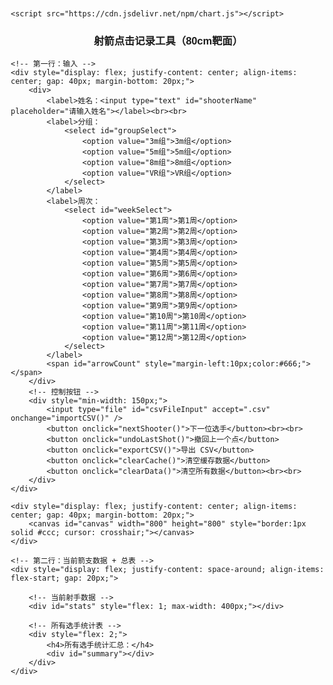 <!DOCTYPE html>
<html>
<head>
    <meta charset="UTF-8">
    <meta name="viewport" content="width=device-width, initial-scale=1.0">
    <title>射箭点击记录工具</title>
    <style>
        body { font-family: Arial; margin: 20px; }
        #canvas { border: 1px solid #ccc; cursor: crosshair; margin-top: 10px; }
        #stats { margin-top: 20px; }
        label { margin-right: 10px; }
        button { margin-right: 10px; margin-top: 10px; }
        table {
                font-size: 14px;
                border-collapse: collapse;
                width: 100%;
            }
            th, td {
                padding: 6px 10px;
                border: 1px solid #ccc;
                text-align: center;
            }
    </style>

    <script src="https://cdn.jsdelivr.net/npm/chart.js"></script>
</head>
<body>
    <h3 style="text-align: center;">射箭点击记录工具（80cm靶面）</h3>

    <!-- 第一行：输入 -->
    <div style="display: flex; justify-content: center; align-items: center; gap: 40px; margin-bottom: 20px;">
        <div>
            <label>姓名：<input type="text" id="shooterName" placeholder="请输入姓名"></label><br><br>
            <label>分组：
                <select id="groupSelect">
                    <option value="3m组">3m组</option>
                    <option value="5m组">5m组</option>
                    <option value="8m组">8m组</option>
                    <option value="VR组">VR组</option>
                </select>
            </label>
            <label>周次：
                <select id="weekSelect">
                    <option value="第1周">第1周</option>
                    <option value="第2周">第2周</option>
                    <option value="第3周">第3周</option>
                    <option value="第4周">第4周</option>
                    <option value="第5周">第5周</option>
                    <option value="第6周">第6周</option>
                    <option value="第7周">第7周</option>
                    <option value="第8周">第8周</option>
                    <option value="第9周">第9周</option>
                    <option value="第10周">第10周</option>
                    <option value="第11周">第11周</option>
                    <option value="第12周">第12周</option>
                </select>
            </label>
            <span id="arrowCount" style="margin-left:10px;color:#666;"></span>
        </div>
        <!-- 控制按钮 -->
        <div style="min-width: 150px;">
            <input type="file" id="csvFileInput" accept=".csv" onchange="importCSV()" />
            <button onclick="nextShooter()">下一位选手</button><br><br>
            <button onclick="undoLastShot()">撤回上一个点</button>
            <button onclick="exportCSV()">导出 CSV</button>
            <button onclick="clearCache()">清空缓存数据</button>
            <button onclick="clearData()">清空所有数据</button><br><br>
        </div>
    </div>

    <div style="display: flex; justify-content: center; align-items: center; gap: 40px; margin-bottom: 20px;">
        <canvas id="canvas" width="800" height="800" style="border:1px solid #ccc; cursor: crosshair;"></canvas>
    </div>

    <!-- 第二行：当前箭支数据 + 总表 -->
    <div style="display: flex; justify-content: space-around; align-items: flex-start; gap: 20px;">
        
        <!-- 当前射手数据 -->
        <div id="stats" style="flex: 1; max-width: 400px;"></div>

        <!-- 所有选手统计表 -->
        <div style="flex: 2;">
            <h4>所有选手统计汇总：</h4>
            <div id="summary"></div>
        </div>
    </div>

</body>


<script>
        // 动态适配画布
        const screenWidth = window.innerWidth || document.documentElement.clientWidth;
        const canvasSize = Math.min(screenWidth * 0.9, 800);  // 最大800，最小适配屏宽
        const canvas = document.getElementById('canvas');
        canvas.width = canvasSize;
        canvas.height = canvasSize;
        let touchTimer = null;
        const ctx = canvas.getContext('2d');
        const scale = 80 / canvas.width;  // px → cm（靶面总宽80cm）
        const center = { x: canvas.width / 2, y: canvas.height / 2 };

        const ringWidth = 4;
        const MAX_SHOTS_PER_SHOOTER = 10;
    
        let allShots = [];     // 包含所有人的记录
        let currentShots = []; // 当前射手的10箭
        let currentShooter = null;
        let chart = null;

        drawTarget();
    
        function drawTarget() {
            ctx.clearRect(0, 0, canvas.width, canvas.height);
            const colors = ['#FFD700', '#FFD700', '#FF0000', '#FF0000', '#0000FF', '#0000FF', '#000000', '#000000', '#FFFFFF', '#FFFFFF'];

            // 绘制靶圈 + 环数标记
            for (let i = 10; i >= 1; i--) {
                const radius = i * ringWidth * 10;
                ctx.beginPath();
                ctx.arc(center.x, center.y, radius, 0, 2 * Math.PI);
                ctx.fillStyle = colors[i - 1];  // 正确的颜色索引：从外到内变深
                ctx.fill();
                ctx.strokeStyle = '#666';
                ctx.lineWidth = 1;
                ctx.stroke();

                // 正确的环数标记：外圈是 1，中心是 10
                const ringNumber = 11 - i;
                const midRadius = ((i + (i - 1)) / 2) * ringWidth * 10;

                ctx.fillStyle = '#000';
                ctx.font = `${canvas.width * 0.025}px Arial`;
                ctx.textAlign = 'center';
                ctx.textBaseline = 'middle';

                // 添加 2cm 处的内圈线（X环）
                ctx.beginPath();
                ctx.arc(center.x, center.y, 2 / scale, 0, 2 * Math.PI);
                ctx.strokeStyle = '#333';
                ctx.lineWidth = 1;
                ctx.stroke();

                // 在右侧中心
                ctx.fillText(`${ringNumber}`, center.x + midRadius, center.y);

                // 在上方中心
                ctx.fillText(`${ringNumber}`, center.x, center.y - midRadius);
            }

            // 靶心标记
            ctx.beginPath();
            ctx.arc(center.x, center.y, 4, 0, 2 * Math.PI);
            ctx.fillStyle = '#FF0000';
            ctx.fill();
            ctx.strokeStyle = '#000';
            ctx.stroke();
            ctx.fillStyle = '#000';
            ctx.font = `${canvas.width * 0.015}px Arial`;
            ctx.fillText('', center.x + 6, center.y - 6);

            // 坐标线 + 刻度
            ctx.strokeStyle = '#999';
            ctx.lineWidth = 1;

            // 横轴线
            ctx.beginPath();
            ctx.moveTo(0, center.y);
            ctx.lineTo(canvas.width, center.y);
            ctx.stroke();

            // 纵轴线
            ctx.beginPath();
            ctx.moveTo(center.x, 0);
            ctx.lineTo(center.x, canvas.height);
            ctx.stroke();

            // 刻度线和标签（每10cm）
            ctx.fillStyle = '#333';
            ctx.font = `${canvas.width * 0.012}px Arial`;
            ctx.textAlign = 'center';
            ctx.textBaseline = 'middle';
            ctx.lineWidth = 1;
            const maxCm = 40;
            for (let cm = -maxCm; cm <= maxCm; cm += 10) {
                if (cm === 0) continue;
                const offset = cm / scale;

                // X轴刻度（水平线上的点）
                ctx.beginPath();
                ctx.moveTo(center.x + offset, center.y - 5);
                ctx.lineTo(center.x + offset, center.y + 5);
                ctx.stroke();
                ctx.fillText(`${cm}`, center.x + offset, center.y + 15);

                // Y轴刻度（垂直线上）
                ctx.beginPath();
                ctx.moveTo(center.x - 5, center.y - offset);
                ctx.lineTo(center.x + 5, center.y - offset);
                ctx.stroke();
                ctx.fillText(`${cm}`, center.x - 15, center.y - offset);
            }

            
            // 重绘当前箭痕并标出编号
            currentShots.forEach((shot, index) => {
                const px = center.x + shot.x / scale;
                const py = center.y - shot.y / scale;

                // 绘制绿色圆点
                const arrowRadiusPx = 0.4 / scale; // 0.4cm 半径，转换为像素
                ctx.fillStyle = '#00FF00';
                ctx.beginPath();
                ctx.arc(px, py, arrowRadiusPx, 0, 2 * Math.PI);
                ctx.fill();

                // 添加编号文字
                ctx.fillStyle = '#000';
                ctx.font = `${canvas.width * 0.025}px Arial`;
                ctx.textAlign = 'left';
                ctx.textBaseline = 'top';
                ctx.fillText(`${index + 1}`, px + 5, py + 5);
            });
        }
    
        canvas.addEventListener('click', (e) => {
            const nameInput = document.getElementById('shooterName');
            const groupSelect = document.getElementById('groupSelect');
            const name = nameInput.value.trim();
            const group = groupSelect.value;
    
            if (!name) {
                alert('请输入姓名');
                return;
            }
    
            if (!currentShooter) {
                const week = document.getElementById('weekSelect').value;
                const exists = allShots.some(s => s.name === name && s.group === group && s.week === week);
                if (exists) {
                    if (!confirm(`${name} 已在 ${group} - ${week} 记录过，是否继续？`)) {
                        return;
                    }
                }
                currentShooter = { name, group, week };
                
                nameInput.disabled = true;
                groupSelect.disabled = true;
                document.getElementById('weekSelect').disabled = true;
            }
    
            if (currentShots.length >= MAX_SHOTS_PER_SHOOTER) {
                alert('当前射手已射满10箭，请点击“下一位选手”继续。');
                return;
            }

            document.getElementById('arrowCount').textContent = `当前第 ${currentShots.length + 1} / ${MAX_SHOTS_PER_SHOOTER} 箭`;


    
            const rect = canvas.getBoundingClientRect();
            const x = e.clientX - rect.left;
            const y = e.clientY - rect.top;
            const dx = (x - center.x) * scale;
            const dy = (center.y - y) * scale;
            const distance = Math.sqrt(dx * dx + dy * dy);
            const score = getScore(distance);
    
            const week = document.getElementById('weekSelect').value;
            const shot = { x: dx, y: dy, score, name, group, week, timestamp: new Date().toISOString() };
            currentShots.push(shot);
            allShots.push(shot);
    
            ctx.fillStyle = '#00FF00';
            ctx.beginPath();
            ctx.arc(x, y, 0.4 / scale, 0, 2 * Math.PI);
            ctx.fill();
            
            updateStats();
            updateSummary();  // ✅ 立即刷新表格
            saveToLocal();
        });
    
        canvas.addEventListener('touchstart', function (e) {
            if (e.touches.length === 1) {
                const touch = e.touches[0];
                const x = touch.clientX - canvas.getBoundingClientRect().left;
                const y = touch.clientY - canvas.getBoundingClientRect().top;

                // 设置长按触发
                touchTimer = setTimeout(() => {
                    showTouchCoordinate(x, y);
                }, 600); // 长按 600ms 触发
                }
            }, { passive: false });

        canvas.addEventListener('touchend', () => {
            if (touchTimer) clearTimeout(touchTimer);
        });

        canvas.addEventListener('touchmove', () => {
            if (touchTimer) clearTimeout(touchTimer);
        });

        const getScore = (distance) => {
            const arrowRadius = 0.4; // 单位cm
            const ring = Math.floor((distance - arrowRadius + 0.0001) / ringWidth);
            const score = 10 - ring;
            return score > 0 ? score : 0;
        };
    
        function updateStats() {
            const statsDiv = document.getElementById('stats');
            if (currentShots.length === 0) {
                statsDiv.innerHTML = '';
                return;
            }
    
            const validShots = currentShots.filter(s => s.score > 0);
            let html = `<h4>当前记录者：${currentShooter.name}（${currentShooter.group}）</h4>`;
            currentShots.forEach((shot, i) => {
                html += `箭支 ${i + 1}: (${shot.x.toFixed(1)}cm, ${shot.y.toFixed(1)}cm), 环数: ${shot.score}<br>`;
            });
    
            if (validShots.length > 0) {
                const xCoords = validShots.map(s => s.x);
                const yCoords = validShots.map(s => s.y);
                const meanX = xCoords.reduce((a, b) => a + b, 0) / validShots.length;
                const meanY = yCoords.reduce((a, b) => a + b, 0) / validShots.length;
                const stdX = Math.sqrt(xCoords.reduce((a, x) => a + (x - meanX) ** 2, 0) / validShots.length);
                const stdY = Math.sqrt(yCoords.reduce((a, y) => a + (y - meanY) ** 2, 0) / validShots.length);
                const maxDist = Math.max(...validShots.map(s => Math.sqrt(s.x ** 2 + s.y ** 2)));
    
                html += `<h4>散布统计（不含脱靶）：</h4>
                    有效箭数: ${validShots.length}（总箭数: ${currentShots.length}）<br>
                    平均中心: (${meanX.toFixed(1)}cm, ${meanY.toFixed(1)}cm）<br>
                    标准差(X/Y): ${stdX.toFixed(1)}cm / ${stdY.toFixed(1)}cm<br>
                    最大距离: ${maxDist.toFixed(1)}cm`;
            } else {
                html += `<h4>散布统计：</h4>无有效箭支（全部脱靶）`;
            }
    
            statsDiv.innerHTML = html;
        }
    
        function nextShooter() {
            if (currentShots.length < MAX_SHOTS_PER_SHOOTER) {
                alert('请先完成本射手的10箭。');
                return;
            }

            currentShots = [];
            currentShooter = null;
            const nameInput = document.getElementById('shooterName');
            nameInput.value = '';
            nameInput.disabled = false;
            const groupSelect = document.getElementById('groupSelect');
            groupSelect.disabled = false;
            const weekSelect = document.getElementById('weekSelect');
            weekSelect.disabled = false;  // ✅ 解锁周次选择

            document.getElementById('stats').innerHTML = '';
            document.getElementById('arrowCount').textContent = '';

            drawTarget();
            updateSummary();
            saveToLocal();
        }

        function deleteShooter(name, group, week) {
            if (!confirm(`确认删除 ${name}（${group} - ${week}）的所有记录？`)) return;
            allShots = allShots.filter(s => !(s.name === name && s.group === group && (s.week || '第0周') === week));
            currentShots = [];
            currentShooter = null;
            updateSummary();
            drawTarget();
            saveToLocal();
            document.getElementById('weekSelect').disabled = false;
            document.getElementById('weekSelect').value = '第1周';
        }


        function updateSummary() {
            const summaryDiv = document.getElementById('summary');

            // 按姓名 + 分组 + 周次 完整分组
            const grouped = {};
            allShots.forEach(s => {
                const week = s.week || '第0周';  // 如果没有 week 字段，默认归为第0周
                const key = `${s.name}__${s.group}__${week}`;
                if (!grouped[key]) grouped[key] = [];
                grouped[key].push(s);
            });

            let html = '<table border="1" cellpadding="5" style="border-collapse: collapse;">';
            html += `<tr>
                <th>姓名</th><th>分组</th><th>周次</th><th>总环数</th><th>平均环数</th>
                <th>散布中心X(cm)</th><th>散布中心Y(cm)</th>
                <th>标准差X</th><th>标准差Y</th><th>最大散布距离</th><th>操作</th>
            </tr>`;

            for (const key in grouped) {
                const data = grouped[key];
                const name = data[0].name;
                const group = data[0].group;
                const week = data[0].week || '第0周';

                const total = data.reduce((sum, s) => sum + s.score, 0);
                const avg = total / data.length;

                const validShots = data.filter(s => s.score > 0);
                let meanX = 0, meanY = 0, stdX = 0, stdY = 0, maxDist = 0;
                if (validShots.length > 0) {
                    const xCoords = validShots.map(s => s.x);
                    const yCoords = validShots.map(s => s.y);
                    meanX = xCoords.reduce((a, b) => a + b, 0) / validShots.length;
                    meanY = yCoords.reduce((a, b) => a + b, 0) / validShots.length;
                    stdX = Math.sqrt(xCoords.reduce((a, x) => a + (x - meanX) ** 2, 0) / validShots.length);
                    stdY = Math.sqrt(yCoords.reduce((a, y) => a + (y - meanY) ** 2, 0) / validShots.length);
                    maxDist = Math.max(...validShots.map(s => Math.sqrt(s.x ** 2 + s.y ** 2)));
                }

                html += `<tr>
                    <td>${name}</td><td>${group}</td><td>${week}</td>
                    <td>${total}</td><td>${avg.toFixed(2)}</td>
                    <td>${meanX.toFixed(2)}</td><td>${meanY.toFixed(2)}</td>
                    <td>${stdX.toFixed(2)}</td><td>${stdY.toFixed(2)}</td>
                    <td>${maxDist.toFixed(2)}</td>
                    <td>
                        <button onclick="editShooter('${name}', '${group}', '${week}')">编辑</button>
                        <button onclick="deleteShooter('${name}', '${group}', '${week}')">删除</button>
                    </td>
                </tr>`;
            }

            html += '</table>';
            summaryDiv.innerHTML = html;
        }

    
        function clearData() {
            if (!confirm('确定要清空所有数据吗？此操作无法撤销。')) return;
            allShots = [];
            currentShots = [];
            currentShooter = null;
            document.getElementById('shooterName').value = '';
            document.getElementById('shooterName').disabled = false;
            const groupSelect = document.getElementById('groupSelect');
            groupSelect.disabled = false;
            const weekSelect = document.getElementById('weekSelect');
            weekSelect.disabled = false;
            drawTarget();
            saveToLocal();
            document.getElementById('weekSelect').disabled = false;
            document.getElementById('weekSelect').value = '第1周';

        }

    
        function exportCSV() {
            if (allShots.length === 0) {
                alert('没有数据可导出。');
                return;
            }

            const grouped = {};
            allShots.forEach(s => {
                const weekKey = s.week || '第0周';  // 兼容旧数据没有 week
                const key = `${s.name}__${s.group}__${weekKey}`;
                if (!grouped[key]) grouped[key] = [];
                grouped[key].push(s);
            });

            let csv = 'name,group,week,x(cm),y(cm),score,totalScore,averageScore,meanX(cm),meanY(cm),stdX(cm),stdY(cm),maxDistance(cm),timestamp\n';

            for (const key in grouped) {
                const groupData = grouped[key];
                const name = groupData[0].name;
                const group = groupData[0].group;
                const week = groupData[0].week || '第0周';

                groupData.forEach(s => {
                    csv += `${s.name},${s.group},${s.week || '第0周'},${s.x.toFixed(1)},${s.y.toFixed(1)},${s.score},${s.timestamp},,,,,,,\n`;
                });

                const totalScore = groupData.reduce((sum, s) => sum + s.score, 0);
                const averageScore = totalScore / groupData.length;

                const validShots = groupData.filter(s => s.score > 0);
                let meanX = 0, meanY = 0, stdX = 0, stdY = 0, maxDist = 0;

                if (validShots.length > 0) {
                    const xCoords = validShots.map(s => s.x);
                    const yCoords = validShots.map(s => s.y);
                    meanX = xCoords.reduce((a, b) => a + b, 0) / validShots.length;
                    meanY = yCoords.reduce((a, b) => a + b, 0) / validShots.length;
                    stdX = Math.sqrt(xCoords.reduce((a, x) => a + (x - meanX) ** 2, 0) / validShots.length);
                    stdY = Math.sqrt(yCoords.reduce((a, y) => a + (y - meanY) ** 2, 0) / validShots.length);
                    maxDist = Math.max(...validShots.map(s => Math.sqrt(s.x ** 2 + s.y ** 2)));
                }

                csv += `${name},${group},${week},,,,,${totalScore},${averageScore.toFixed(2)},${meanX.toFixed(2)},${meanY.toFixed(2)},${stdX.toFixed(2)},${stdY.toFixed(2)},${maxDist.toFixed(2)}\n`;
            }

            const BOM = '\uFEFF';
            const blob = new Blob([BOM + csv], { type: 'text/csv;charset=utf-8;' });
            const url = URL.createObjectURL(blob);
            const a = document.createElement('a');
            a.href = url;
            a.download = 'archery_detailed_summary.csv';
            a.click();
        }


        function saveToLocal() {
            localStorage.setItem('archery_allShots', JSON.stringify(allShots));
        }

        function restoreFromLocal() {
            const data = localStorage.getItem('archery_allShots');
            if (data) {
                allShots = JSON.parse(data);
                normalizeWeeks();
                updateSummary();

                // 尝试还原最后一个射手的数据
                if (allShots.length > 0) {
                    const last = allShots[allShots.length - 1];
                    currentShooter = { name: last.name, group: last.group, week: last.week || '第1周' };
                    document.getElementById('weekSelect').value = last.week || '第1周';
                    document.getElementById('shooterName').value = last.name;
                    document.getElementById('groupSelect').value = last.group;
                    document.getElementById('shooterName').disabled = true;
                    document.getElementById('groupSelect').disabled = true;

                    // 恢复该射手最近10箭
                    currentShots = allShots.filter(s => s.name === last.name && s.group === last.group).slice(-10);
                    
                    // ✅ 显示箭数
                    document.getElementById('arrowCount').textContent = `当前第 ${currentShots.length} / 10 箭`;

                    drawTarget(); // 重绘箭痕
                    updateStats();
                }
            }
        }

        // 通用数据清洗函数，补充缺失的 week
        function normalizeWeeks() {
            allShots.forEach(s => {
                if (!s.week) {
                    s.week = "第0周";
                }
            });
        }


        window.onload = function () {
            drawTarget();
            restoreFromLocal();
        };

        function clearCache() {

            if (confirm('确定清除本地缓存？刷新页面后将无数据')) {
                localStorage.removeItem('archery_allShots');
                alert('缓存已清除，请刷新页面');
            }
            document.getElementById('weekSelect').disabled = false;
            document.getElementById('weekSelect').value = '第1周';

        }

        function importCSV() {
            const fileInput = document.getElementById('csvFileInput');
            const file = fileInput.files[0];
            if (!file) return;

            const reader = new FileReader();
            reader.onload = function (e) {
                const lines = e.target.result.split('\n').filter(line => line.trim() !== '');
                if (lines.length <= 1) {
                    alert('导入的CSV没有数据');
                    return;
                }

                const headers = lines[0].split(',').map(h => h.trim().toLowerCase());
                const hasWeek = headers.includes('week');

                const newShots = [];
                for (let i = 1; i < lines.length; i++) {
                    const parts = lines[i].split(',');
                    if (parts.length < 5) continue;

                    const name = parts[0].trim();
                    const group = parts[1].trim();
                    const week = hasWeek ? (parts[2]?.trim() || '第0周') : '第0周';
                    const xIndex = hasWeek ? 3 : 2;
                    const yIndex = hasWeek ? 4 : 3;
                    const scoreIndex = hasWeek ? 5 : 4;
                    const timestampIndex = hasWeek ? 6 : 5;

                    const x = parseFloat(parts[xIndex]);
                    const y = parseFloat(parts[yIndex]);
                    const score = parseInt(parts[scoreIndex]);
                    const timestamp = parts[timestampIndex] ? parts[timestampIndex].trim() : new Date().toISOString();

                    newShots.push({ name, group, week, x, y, score, timestamp });
                }

                allShots = newShots;
                currentShots = [];
                currentShooter = null;

                updateSummary();
                drawTarget();
                saveToLocal();
                alert('CSV 导入成功');
            };
            reader.readAsText(file);
        }


        function undoLastShot() {
            if (currentShots.length === 0) {
                alert('当前无可撤回的箭');
                return;
            }

            const lastShot = currentShots.pop();

            // 从 allShots 中移除该箭（从末尾往前找符合当前射手名和组的记录）
            for (let i = allShots.length - 1; i >= 0; i--) {
                if (allShots[i].name === lastShot.name && allShots[i].group === lastShot.group) {
                    allShots.splice(i, 1);
                    break;
                }
            }

            // 更新当前箭数显示
            document.getElementById('arrowCount').textContent = `当前第 ${currentShots.length} / 10 箭`;

            updateStats();
            drawTarget();
            updateSummary();  // ✅ 立即刷新表格
            saveToLocal();
        }

        function showTouchCoordinate(x, y) {
            const dx = (x - center.x) * scale;
            const dy = (center.y - y) * scale;

            const label = `(${dx.toFixed(1)}cm, ${dy.toFixed(1)}cm)`;

            // 白色背景圆
            ctx.beginPath();
            ctx.arc(x, y - 20, 28, 0, 2 * Math.PI);
            ctx.fillStyle = 'rgba(255,255,255,0.9)';
            ctx.fill();

            // 黑字标签
            ctx.fillStyle = '#000';
            ctx.font = `${canvas.width * 0.014}px Arial`;
            ctx.textAlign = 'center';
            ctx.textBaseline = 'middle';
            ctx.fillText(label, x, y - 20);
        }

        function editShooter(name, group, week) {
            const newWeek = prompt("请输入新的周次（例如：第1周、第2周...）", week);
            const newName = prompt("请输入新的姓名", name);
            const newGroup = prompt("请输入新的分组", group);

            if (!newName || !newGroup || !newWeek) {
                alert('编辑取消或无效输入');
                return;
            }

            // 检查是否已存在相同姓名+分组+周次，但不包括当前自己
            const conflict = allShots.some(s =>
                s.name === newName && s.group === newGroup && (s.week || '第0周') === newWeek &&
                !(s.name === name && s.group === group && (s.week || '第0周') === week)
            );
            if (conflict) {
                alert(`已存在 ${newName} 在 ${newGroup} - ${newWeek} 的记录，修改取消`);
                return;
            }

            // 更新 allShots 中所有该选手记录
            allShots.forEach(s => {
                if (s.name === name && s.group === group && (s.week || '第0周') === week) {
                    s.name = newName;
                    s.group = newGroup;
                    s.week = newWeek;
                }
            });

            // 重新加载到当前编辑模式
            currentShooter = { name: newName, group: newGroup, week: newWeek };
            document.getElementById('shooterName').value = newName;
            document.getElementById('groupSelect').value = newGroup;
            document.getElementById('weekSelect').value = newWeek;
            document.getElementById('shooterName').disabled = true;
            document.getElementById('groupSelect').disabled = true;
            document.getElementById('weekSelect').disabled = true;

            // 恢复10箭
            currentShots = allShots.filter(s => s.name === newName && s.group === newGroup && (s.week || '第0周') === newWeek).slice(-10);

            // 显示箭数
            document.getElementById('arrowCount').textContent = `当前第 ${currentShots.length} / 10 箭`;

            drawTarget();
            updateStats();
            updateSummary();
            saveToLocal();
        }




</script>
    
    
</body>
</html>
